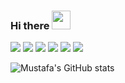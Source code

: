 ### Hi there <img src="https://raw.githubusercontent.com/MartinHeinz/MartinHeinz/master/wave.gif" width="30px">

<!--
**d3sca/d3sca** is a ✨ _special_ ✨ repository because its `README.md` (this file) appears on your GitHub profile.

Here are some ideas to get you started:

- 🔭 I’m currently working on ...
- 🌱 I’m currently learning ...
- 👯 I’m looking to collaborate on ...
- 🤔 I’m looking for help with ...
- 💬 Ask me about ... 
- 📫 How to reach me: ...
- 😄 Pronouns: ...
- ⚡ Fun fact: ...
-->


![](https://img.shields.io/badge/OS-Linux-informational?style=plastic&logo=appveyor&logoColor=green&color=2bbc8a) 
![](https://img.shields.io/badge/Code-Python-informational?style=plastic&logo=appveyor&logoColor=green&color=2bbc8a)
![](https://img.shields.io/badge/Tools-Vmware_Vcenter-informational?style=plastic&logo=appveyor&logoColor=green&color=2bbc8a)
![](https://img.shields.io/badge/Tools-ESETEndpointSecurity-informational?style=plastic&logo=appveyor&logoColor=green&color=2bbc8a)
![](https://img.shields.io/badge/Tools-KasperskyEndpointSecurity-informational?style=plastic&logo=appveyor&logoColor=green&color=2bbc8a)
![](https://img.shields.io/badge/Technologies-Cluster-informational?style=plastic&logo=appveyor&logoColor=green&color=2bbc8a)

![Mustafa's GitHub stats](https://github-readme-stats.vercel.app/api?username=d3sca&show_icons=true&theme=radical)
